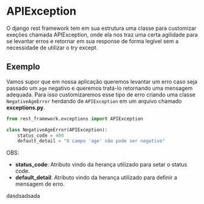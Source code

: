 # APIException

O django rest framework tem em sua estrutura uma classe para customizar exeções chamada APIException, onde ela nos traz uma certa agilidade para se levantar erros e retornar em sua response de forma legível sem a necessidade de utilizar o try except.

## Exemplo

Vamos supor que em nossa aplicação queremos levantar um erro caso seja passado um ```age``` negativo e queremos tratá-lo retornando uma mensagem adequada. Para isso customizaremos esse tipo de erro criando uma classe ```NegativeAgeError``` herdando de ```APIException``` em um arquivo chamado **exceptions.py**.

```python
from rest_framework.exceptions import APIException

class NegativeAgeError(APIException):
    status_code = 400
    default_detail = "O campo 'age' não pode ser negativo"
```

OBS:
- **status_code**: Atributo vindo da herança utilizado para setar o status code.
- **default_detail**: Atributo vindo da herança utilizado para definir a mensagem de erro.

dasdsadsada